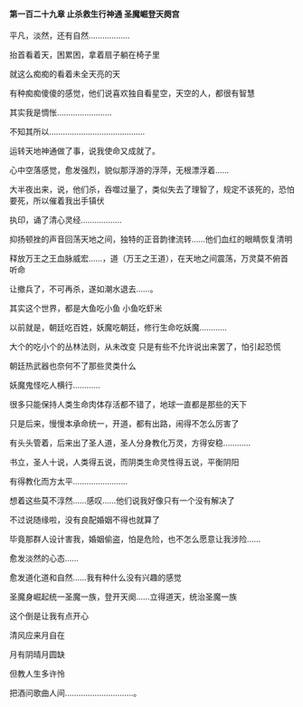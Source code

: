#### 第一百二十九章 止杀救生行神通 圣魔崛登天阕宫


平凡，淡然，还有自然………………

抬首看着天，困累困，拿着扇子躺在椅子里

就这么痴痴的看着未全天亮的天

有种痴痴傻傻的感觉，他们说喜欢独自看星空，天空的人，都很有智慧

其实我是惆怅……………………

不知其所以……………………………………

运转天地神通做了事，说我使命又成就了。

心中空落感觉，愈发强烈，貌似那浮游的浮萍，无根漂浮着……

大半夜出来，说，他们杀，吞噬过量了，类似失去了理智了，规定不该死的，恐怕要死，所以催着我出手镇伏

执印，诵了清心灵经………………

抑扬顿挫的声音回荡天地之间，独特的正音韵律流转……他们血红的眼睛恢复清明

释放万王之王血脉威宏……，道（万王之王道），在天地之间震荡，万灵莫不俯首听命

让撤兵了，不可再杀，遂如潮水退去……。

其实这个世界，都是大鱼吃小鱼 小鱼吃虾米

以前就是，朝廷吃百姓，妖魔吃朝廷，修行生命吃妖魔…………

大个的吃小个的丛林法则，从未改变
只是有些不允许说出来罢了，怕引起恐慌

朝廷热武器也奈何不了那些灵类什么

妖魔鬼怪吃人横行…………

很多只能保持人类生命肉体存活都不错了，地球一直都是那些的天下

只是后来，慢慢本承命统一，开道，都有出路，闹得不怎么厉害了

有头头管着，后来出了圣人道，圣人分身教化万灵，方得安稳…………

书立，圣人十说，人类得五说，而阴类生命灵性得五说，平衡阴阳

有得教化而方太平……………………

想着这些莫不淳然……感叹……他们说我好像只有一个没有解决了

不过说随缘啦，没有良配婚姻不得也就算了

毕竟那群人设计害我，婚姻偷盗，怕是危险，也不怎么愿意让我涉险……

愈发淡然的心态……

愈发道化道和自然……我有种什么没有兴趣的感觉

圣魔身崛起统一圣魔一族，登开天阕……立得道天，统治圣魔一族

这个倒是让我有点开心

清风应来月自在

月有阴晴月圆缺

但教人生多许怜

把酒问歌曲人间…………………………。



